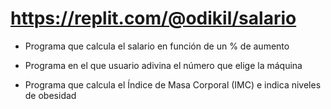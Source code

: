 # https://replit.com/@odikil/salario

- Programa que calcula el salario en función de un % de aumento

- Programa en el que usuario adivina el número que elige la máquina

- Programa que calcula el Índice de Masa Corporal (IMC) e indica niveles de obesidad


